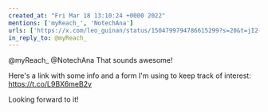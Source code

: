 ```yaml
---
created_at: "Fri Mar 18 13:10:24 +0000 2022"
mentions: ['myReach_', 'NotechAna']
urls: ['https://x.com/leo_guinan/status/1504799794786615299?s=20&t=jI2-mCkLIMLwyU7Qt3eLww']
in_reply_to: @myReach_
---
```


@myReach_ @NotechAna That sounds awesome! 

Here's a link with some info and a form I'm using to keep track of interest: https://t.co/L9BX6meB2v

Looking forward to it!